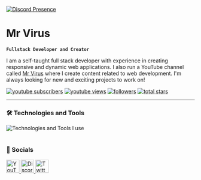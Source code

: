 [![Discord Presence](https://lanyard.cnrad.dev/api/301340095653347329)](https://discord.com/users/301340095653347329)

# Mr Virus

**`Fullstack Developer and Creator`**

I am a self-taught full stack developer with experience in creating responsive and dynamic web applications. I also run a YouTube channel called [Mr Virus](https://youtube.com/@5s.v) where I create content related to web development. I'm always looking for new and exciting projects to work on!

<p align="left">
      <a href="https://www.youtube.com/@5s.v?sub_confirmation=1">
         <img alt="youtube subscribers" title="Subscribe" src="https://custom-icon-badges.demolab.com/youtube/channel/subscribers/UCDIf7qB1j8SsqitzeIa0ApA?color=%23E05D44&label=SUBSCRIBE&logo=video&logoColor=white&style=for-the-badge&labelColor=CE4630"/></a> 
      <a href="https://www.youtube.com/@5s.v/videos">
         <img alt="youtube views" title="YouTube Views" src="https://custom-icon-badges.demolab.com/youtube/channel/views/UCDIf7qB1j8SsqitzeIa0ApA?color=%23E1AD0E&logo=eye&logoColor=white&style=for-the-badge&labelColor=C79600"/></a> 
      <a href="https://github.com/ziw1?tab=followers">
         <img alt="followers" title="Follow me" src="https://custom-icon-badges.demolab.com/github/followers/mr-virus-dev?color=236ad3&labelColor=1155ba&style=for-the-badge&logo=person-add&label=Follow&logoColor=white"/></a>
      <a href="https://github.com/ziw1?tab=repositories&sort=stargazers">
         <img alt="total stars" title="Total stars on GitHub" src="https://custom-icon-badges.demolab.com/github/stars/mr-virus-dev?color=55960c&style=for-the-badge&labelColor=488207&logo=star"/></a>
</p>
   
---

### 🛠️ Technologies and Tools

<div>
  <img src="https://skillicons.dev/icons?i=discord,vscode,html,css,js,nodejs,mongodb,github,cloudflare&perline=9" alt="Technologies and Tools I use" />
</div>

#

### 💬 Socials

<div>
  <a href="https://youtube.com/@5s.v" target="_blank">
    <img src="https://img.shields.io/static/v1?message=Youtube&logo=youtube&label=&color=FF0000&logoColor=white&labelColor=&style=for-the-badge" height="35" alt="YouTube"  />
  </a>
  <a href="[https://discord.underctrl.io](https://discord.gg/medal-bot-support-1077908126386356294)" target="_blank">
    <img src="https://img.shields.io/static/v1?message=Discord&logo=discord&label=&color=7289DA&logoColor=white&labelColor=&style=for-the-badge" height="35" alt="Discord"  />
  </a>
  <a href="https://twitter.com/Mr_Virus_Dev" target="_blank">
    <img src="https://img.shields.io/static/v1?message=Twitter&logo=twitter&label=&color=1DA1F2&logoColor=white&labelColor=&style=for-the-badge" height="35" alt="Twitter"  />
  </a>
</div>
